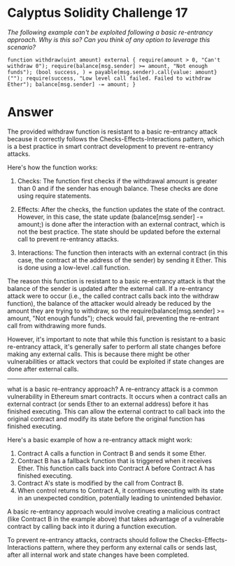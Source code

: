 # Calyptus Solidity Challenge 17
*The following example can't be exploited following a basic re-entrancy approach. Why is this so? Can you think of any option to leverage this scenario?*

`
function withdraw(uint amount) external {
    require(amount > 0, "Can't withdraw 0");
    require(balance[msg.sender] >= amount, "Not enough funds");
    (bool success, ) = payable(msg.sender).call{value: amount}("");
    require(success, "Low level call failed. Failed to withdraw Ether");
    balance[msg.sender] -= amount;
}
`



# Answer
The provided withdraw function is resistant to a basic re-entrancy attack because it correctly follows the Checks-Effects-Interactions pattern, which is a best practice in smart contract development to prevent re-entrancy attacks.

Here's how the function works:
1. Checks: The function first checks if the withdrawal amount is greater than 0 and if the sender has enough balance. These checks are done using require statements.

2. Effects: After the checks, the function updates the state of the contract. However, in this case, the state update (balance[msg.sender] -= amount;) is done after the interaction with an external contract, which is not the best practice. The state should be updated before the external call to prevent re-entrancy attacks.

3. Interactions: The function then interacts with an external contract (in this case, the contract at the address of the sender) by sending it Ether. This is done using a low-level .call function.

The reason this function is resistant to a basic re-entrancy attack is that the balance of the sender is updated after the external call. If a re-entrancy attack were to occur (i.e., the called contract calls back into the withdraw function), the balance of the attacker would already be reduced by the amount they are trying to withdraw, so the require(balance[msg.sender] >= amount, "Not enough funds"); check would fail, preventing the re-entrant call from withdrawing more funds.

However, it's important to note that while this function is resistant to a basic re-entrancy attack, it's generally safer to perform all state changes before making any external calls. This is because there might be other vulnerabilities or attack vectors that could be exploited if state changes are done after external calls.

-------
what is a basic re-entrancy approach?
A re-entrancy attack is a common vulnerability in Ethereum smart contracts. It occurs when a contract calls an external contract (or sends Ether to an external address) before it has finished executing. This can allow the external contract to call back into the original contract and modify its state before the original function has finished executing.

Here's a basic example of how a re-entrancy attack might work:

1. Contract A calls a function in Contract B and sends it some Ether.
2. Contract B has a fallback function that is triggered when it receives Ether. This function calls back into Contract A before  Contract A has finished executing.
3. Contract A's state is modified by the call from Contract B.
4. When control returns to Contract A, it continues executing with its state in an unexpected condition, potentially leading to unintended behavior.

A basic re-entrancy approach would involve creating a malicious contract (like Contract B in the example above) that takes advantage of a vulnerable contract by calling back into it during a function execution.

To prevent re-entrancy attacks, contracts should follow the Checks-Effects-Interactions pattern, where they perform any external calls or sends last, after all internal work and state changes have been completed.

